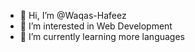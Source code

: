 - 👋 Hi, I’m @Waqas-Hafeez
- 👀 I’m interested in Web Development 
- 🌱 I’m currently learning more languages 


<!---
Waqas-Hafeez/Waqas-Hafeez is a ✨ special ✨ repository because its `README.md` (this file) appears on your GitHub profile.
You can click the Preview link to take a look at your changes.
--->
